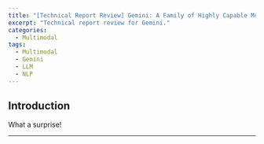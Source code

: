 ```yaml
---
title: "[Technical Report Review] Gemini: A Family of Highly Capable Multimodal Models"
excerpt: "Technical report review for Gemini."
categories:
  - Multimodal
tags:
  - Multimodal
  - Gemini
  - LLM
  - NLP
---
```


## Introduction
What a surprise!

***